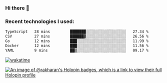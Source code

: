 ### Hi there 👋

### Recent technologies I used:
<!--START_SECTION:waka-->

```txt
TypeScript   28 mins         ███████░░░░░░░░░░░░░░░░░░   27.34 %
CSV          27 mins         ██████▓░░░░░░░░░░░░░░░░░░   26.56 %
Go           12 mins         ███░░░░░░░░░░░░░░░░░░░░░░   11.99 %
Docker       12 mins         ███░░░░░░░░░░░░░░░░░░░░░░   11.56 %
YAML         9 mins          ██▒░░░░░░░░░░░░░░░░░░░░░░   09.17 %
```

<!--END_SECTION:waka-->
[![wakatime](https://wakatime.com/badge/user/fe50d444-0cee-4d14-a0b3-b9e8509eb4d0.svg)](https://wakatime.com/@fe50d444-0cee-4d14-a0b3-b9e8509eb4d0)

[![An image of @rakharan's Holopin badges, which is a link to view their full Holopin profile](https://holopin.me/rakharan)](https://holopin.io/@rakharan)
